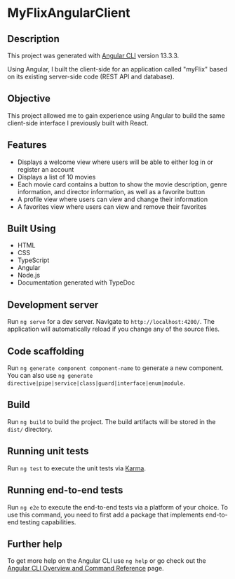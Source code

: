 # MyFlixAngularClient

## Description

This project was generated with [Angular CLI](https://github.com/angular/angular-cli) version 13.3.3.

Using Angular, I built the client-side for an application called "myFlix" based on its existing server-side code (REST API and database). 

## Objective
This project allowed me to gain experience using Angular to build the same client-side interface I previously built with React.

## Features
- Displays a welcome view where users will be able to either log in or register an account
- Displays a list of 10 movies 
- Each movie card contains a button to show the movie description, genre information, and director information, as well as a favorite button 
- A profile view where users can view and change their information
- A favorites view where users can view and remove their favorites

## Built Using
- HTML
- CSS
- TypeScript
- Angular
- Node.js
- Documentation generated with TypeDoc

## Development server

Run `ng serve` for a dev server. Navigate to `http://localhost:4200/`. The application will automatically reload if you change any of the source files.

## Code scaffolding

Run `ng generate component component-name` to generate a new component. You can also use `ng generate directive|pipe|service|class|guard|interface|enum|module`.

## Build

Run `ng build` to build the project. The build artifacts will be stored in the `dist/` directory.

## Running unit tests

Run `ng test` to execute the unit tests via [Karma](https://karma-runner.github.io).

## Running end-to-end tests

Run `ng e2e` to execute the end-to-end tests via a platform of your choice. To use this command, you need to first add a package that implements end-to-end testing capabilities.

## Further help

To get more help on the Angular CLI use `ng help` or go check out the [Angular CLI Overview and Command Reference](https://angular.io/cli) page.
